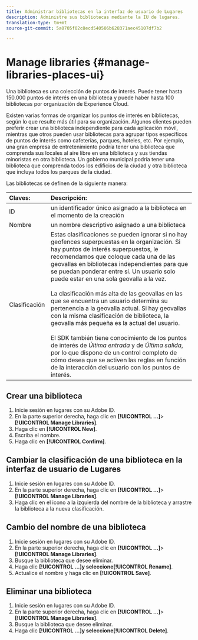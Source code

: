 ```yaml
---
title: Administrar bibliotecas en la interfaz de usuario de Lugares
description: Administre sus bibliotecas mediante la IU de lugares.
translation-type: tm+mt
source-git-commit: 5a0705f02c8ecd540506b628371aec45107df7b2

---
```



# Manage libraries {#manage-libraries-places-ui}

Una biblioteca es una colección de puntos de interés. Puede tener hasta 150.000 puntos de interés en una biblioteca y puede haber hasta 100 bibliotecas por organización de Experience Cloud.

Existen varias formas de organizar los puntos de interés en bibliotecas, según lo que resulte más útil para su organización. Algunos clientes pueden preferir crear una biblioteca independiente para cada aplicación móvil, mientras que otros pueden usar bibliotecas para agrupar tipos específicos de puntos de interés como cafeterías, parques, hoteles, etc. Por ejemplo, una gran empresa de entretenimiento podría tener una biblioteca que comprenda sus locales al aire libre en una biblioteca y sus tiendas minoristas en otra biblioteca. Un gobierno municipal podría tener una biblioteca que comprenda todos los edificios de la ciudad y otra biblioteca que incluya todos los parques de la ciudad.

Las bibliotecas se definen de la siguiente manera:

| Claves: | Descripción: |
| :--- | :--- |
| ID | un identificador único asignado a la biblioteca en el momento de la creación |
| Nombre | un nombre descriptivo asignado a una biblioteca |
| Clasificación | Estas clasificaciones se pueden ignorar si no hay geofences superpuestas en la organización. Si hay puntos de interés superpuestos, le recomendamos que coloque cada una de las geovallas en bibliotecas independientes para que se puedan ponderar entre sí. Un usuario solo puede estar en una sola geovalla a la vez. <br><br>La clasificación más alta de las geovallas en las que se encuentra un usuario determina su pertenencia a la geovalla actual. Si hay geovallas con la misma clasificación de biblioteca, la geovalla más pequeña es la actual del usuario. <br><br>El SDK también tiene conocimiento de los puntos de interés de *Última entrada* y de *Última salida*, por lo que dispone de un control completo de cómo desea que se activen las reglas en función de la interacción del usuario con los puntos de interés. |

## Crear una biblioteca

1. Inicie sesión en lugares con su Adobe ID.
1. En la parte superior derecha, haga clic en **[!UICONTROL ...]**>**[!UICONTROL Manage Libraries]**.
1. Haga clic en **[!UICONTROL New]**.
1. Escriba el nombre.
1. Haga clic en **[!UICONTROL Confirm]**.

## Cambiar la clasificación de una biblioteca en la interfaz de usuario de Lugares

1. Inicie sesión en lugares con su Adobe ID.
1. En la parte superior derecha, haga clic en **[!UICONTROL ...]**>**[!UICONTROL Manage Libraries]**.
1. Haga clic en el icono a la izquierda del nombre de la biblioteca y arrastre la biblioteca a la nueva clasificación.

## Cambio del nombre de una biblioteca

1. Inicie sesión en lugares con su Adobe ID.
1. En la parte superior derecha, haga clic en **[!UICONTROL ...]**>**[!UICONTROL Manage Libraries]**.
1. Busque la biblioteca que desee eliminar.
1. Haga clic **[!UICONTROL ...]**y seleccione**[!UICONTROL Rename]**.
1. Actualice el nombre y haga clic en **[!UICONTROL Save]**.

## Eliminar una biblioteca

1. Inicie sesión en lugares con su Adobe ID.
1. En la parte superior derecha, haga clic en **[!UICONTROL ...]**>**[!UICONTROL Manage Libraries]**.
1. Busque la biblioteca que desee eliminar.
1. Haga clic **[!UICONTROL ...]**y seleccione**[!UICONTROL Delete]**.

